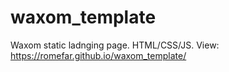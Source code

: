 # waxom_template
Waxom static ladnging page. HTML/CSS/JS.
View: https://romefar.github.io/waxom_template/

